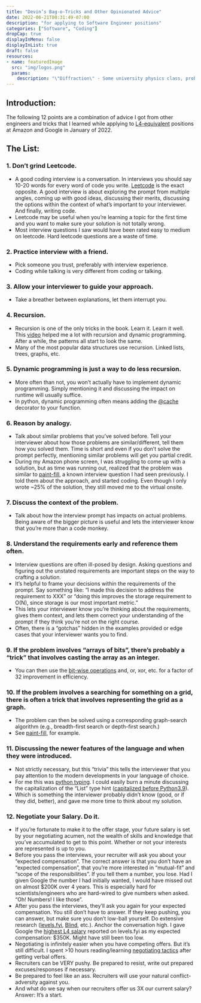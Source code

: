```yaml
---
title: "Devin’s Bag-o-Tricks and Other Opinionated Advice"
date: 2022-06-21T00:31:49-07:00
description: "for applying to Software Engineer positions"
categories: ["Software", "Coding"]
dropCap: true
displayInMenu: false
displayInList: true
draft: false
resources:
- name: featuredImage
  src: "img/logos.png"
  params:
    description: "\"Diffraction\" - Some university physics class, probably"
---
```



## Introduction:

The following 12 points are a combination of advice I got from other engineers and tricks that I learned while applying to [L4-equivalent](https://candor.co/articles/tech-careers/google-promotions-the-real-scoop-on-leveling-up) positions at Amazon and Google in January of 2022.

## The List:

### 1. Don’t grind Leetcode.
*	A good coding interview is a conversation. In interviews you should say 10-20 words for every word of code you write. [Leetcode](https://leetcode.com/) is the exact opposite. A good interview is about exploring the prompt from multiple angles, coming up with good ideas, discussing their merits, discussing the options within the context of what’s important to your interviewer. And finally, writing code.
*	Leetcode may be useful when you’re learning a topic for the first time and you want to make sure your solution is not totally wrong.
*	Most interview questions I saw would have been rated easy to medium on leetcode. Hard leetcode questions are a waste of time.
### 2. Practice interview with a friend.
* Pick someone you trust, preferably with interview experience.
* Coding while talking is very different from coding or talking.
### 3. Allow your interviewer to guide your approach.
* Take a breather between explanations, let them interrupt you.
### 4. Recursion. 
* Recursion is one of the only tricks in the book. Learn it. Learn it well. This [video](https://www.youtube.com/watch?v=oBt53YbR9Kk) helped me a lot with recursion and dynamic programming. After a while, the patterns all start to look the same.
* Many of the most popular data structures use recursion. Linked lists, trees, graphs, etc.
### 5. Dynamic programming is just a way to do less recursion.
* More often than not, you won’t actually have to implement dynamic programming. Simply mentioning it and discussing the impact on runtime will usually suffice.
* In python, dynamic programming often means adding the [@cache](https://docs.python.org/3/library/functools.html) decorator to your function.
### 6. Reason by analogy.
* Talk about similar problems that you’ve solved before. Tell your interviewer about how those problems are similar/different, tell them how you solved them. Time is short and even if you don’t solve the prompt perfectly, mentioning similar problems will get you partial credit.
* During my Amazon phone screen, I was struggling to come up with a solution, but as time was running out, realized that the problem was similar to [paint-fill](https://medium.com/@obiwankenoobi/interview-question-9-paint-bucket-22b54d4b75df), a known interview question I had seen previously. I told them about the approach, and started coding. Even though I only wrote ~25% of the solution, they still moved me to the virtual onsite.
### 7. Discuss the context of the problem.
* Talk about how the interview prompt has impacts on actual problems. Being aware of the bigger picture is useful and lets the interviewer know that you’re more than a code monkey.
### 8. Understand the requirements early and reference them often.
* Interview questions are often ill-posed by design. Asking questions and figuring out the unstated requirements are important steps on the way to crafting a solution.
* It’s helpful to frame your decisions within the requirements of the prompt. Say something like: “I made this decision to address the requirement to XXX” or “doing this improves the storage requirement to O(N), since storage is our most important metric.”
* This lets your interviewer know you’re thinking about the requirements, gives them context, and lets them correct your understanding of the prompt if they think you’re not on the right course.
* Often, there is a “gotchas” hidden in the examples provided or edge cases that your interviewer wants you to find.
### 9. If the problem involves “arrays of bits”, there’s probably a “trick” that involves casting the array as an integer.
* You can then use the [bit-wise operations](https://wiki.python.org/moin/BitwiseOperators) and, or, xor, etc. for a factor of 32 improvement in efficiency.
### 10. If the problem involves a searching for something on a grid, there is often a trick that involves representing the grid as a graph. 
* The problem can then be solved using a corresponding graph-search algorithm (e.g., breadth-first search or depth-first search.)
* See [paint-fill](https://medium.com/@obiwankenoobi/interview-question-9-paint-bucket-22b54d4b75df), for example.
### 11. Discussing the newer features of the language and when they were introduced.
* Not strictly necessary, but this “trivia” this tells the interviewer that you pay attention to the modern developments in your language of choice.
* For me this was [python typing](https://docs.python.org/3/library/typing.html). I could easily burn a minute discussing the capitalization of the “List” type hint ([capitalized before Python3.9](https://docs.python.org/3/whatsnew/3.9.html#type-hinting-generics-in-standard-collections)).
* Which is something the interviewer probably didn’t know (good, or if they did, better), and gave me more time to think about my solution.
### 12. Negotiate your Salary. Do it.
* If you’re fortunate to make it to the offer stage, your future salary is set by your negotiating acumen, not the wealth of skills and knowledge that you’ve accumulated to get to this point. Whether or not your interests are represented is up to you. 
* Before you pass the interviews, your recruiter will ask you about your “expected compensation”. The correct answer is that you don’t have an “expected compensation”, that you’re more interested in “mutual-fit” and “scope of the responsibilities”. If you tell them a number, you lose. Had I given Google the number I had initially wanted, I would have missed out on almost $200K over 4 years. This is especially hard for scientists/engineers who are hard-wired to give numbers when asked. “Oh! Numbers! I like those”.
* After you pass the interviews, they’ll ask you again for your expected compensation. You still don’t have to answer. If they keep pushing, you can answer, but make sure you don’t low-ball yourself. Do extensive research ([levels.fyi](https://www.levels.fyi/), [Blind](https://www.teamblind.com/), etc.). Anchor the conversation high. I gave Google the [highest L4 salary](https://www.levels.fyi/company/Google/salaries/Software-Engineer/L4/) reported on levels.fyi as my expected compensation: $350K. Might have still been too low.
* Negotiating is infinitely easier when you have competing offers. But it’s still difficult. I spent >10 hours reading/learning [negotiating tactics](https://www.kalzumeus.com/2012/01/23/salary-negotiation/) after getting verbal offers.
* Recruiters can be VERY pushy. Be prepared to resist, write out prepared excuses/responses if necessary.
* Be prepared to feel like an ass. Recruiters will use your natural conflict-adversity against you.
* And what do we say when our recruiters offer us 3X our current salary? Answer: It’s a start.

